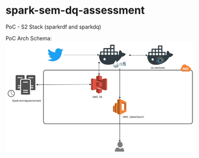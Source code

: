 # spark-sem-dq-assessment
PoC - S2 Stack (sparkrdf and sparkdq)

PoC Arch Schema: 
![alt text](https://github.com/RaulRC/spark-sem-dq-assessment/blob/master/PoC.png "PoC Arch Schema")

